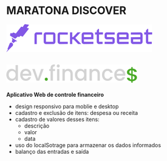 # MARATONA DISCOVER
[![ROCKETSEAT](https://raw.githubusercontent.com/huannvictor/maratonaDiscover/2aa4dd2d6a11fed39e05dd672881b79c1657fa93/pictures/logoRocket.svg)](https://youtu.be/NlDr6JX3VvA)

## ![dev.finance$](https://raw.githubusercontent.com/huannvictor/maratonaDiscover/master/assets/logoGrey.svg)

__Aplicativo Web de controle financeiro__
  - design responsivo para moblie e desktop 
  - cadastro e exclusão de itens: despesa ou receita
  - cadastro de valores desses itens:
    - descrição
    - valor
    - data
  - uso do localSotrage para armazenar os dados informados
  - balanço das entradas e saída 
